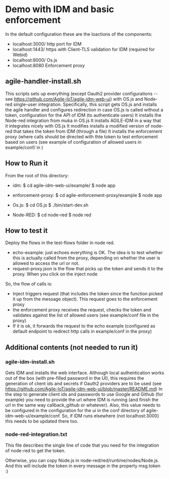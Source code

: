# Demo with IDM and basic enforcement

In the default configuration these are the loactions of the components:

* localhost:3000/ http port for IDM
* localhost:1443/ https with Client-TLS validation for IDM (required for Webid)
* localhost:8000/ Os.js
* localhost:8080 Enforcement proxy

## agile-handler-install.sh

This scripts sets up everything (except Oauth2 provider configurations -- see https://github.com/Agile-IoT/agile-idm-web-ui) with OS.js and Node-red single-user integration.
Specifically, this script gets OS.js and installs the agile handler and configures redirection in case OS.js is called without a token, configuration for the API of IDM (to authenticate users)
It installs the Node-red integration from muka in OS.js
It installs AGILE-IDM in a way that it integrates nicely with OS.js
It modifies installs a modified version of node-red that takes the token from IDM (through a file)
It installs the enforcement proxy (where calls should be directed with thte token to test enforcement based on users (see example of configuration of allowed users in example/conf/ in )

## How to Run it

From the root of this directory:

* idm:
  $ cd agile-idm-web-ui/example/
  $ node app

* enforcement-proxy:
  $ cd agile-enforcement-proxy/example
  $ node app

* Os.js:
  $ cd OS.js
  $ ./bin/start-dev.sh

* Node-RED:
  $ cd node-red
  $ node red

## How to test it

Deploy the flows in the test-flows folder in node red.
* echo-example: just echoes everything is OK. The idea is to test whether this is actually called from the proxy, depending on whether the user is allowed to access the url or not.
* request-proxy.json is the flow that picks up the token and sends it to the proxy. When you click on the inject node

So, the flow of calls is:

* Inject triggers request (that includes the token since the function picked it up from the message object). This request goes to the enforcement proxy
* the enforcement proxy receives the request, checks the token and validates against the list of allowed users (see example/conf file in the proxy)
* If it is ok, it forwards the request to the echo example (configured as default endpoint to redirect http calls in example/conf in the proxy)



## Additional contents (not needed to run it)

### agile-idm-install.sh

Gets IDM and installs the web interface. Although local authentication works out of the box (with pre-filled password in the UI), this requires the generation of client ids and secrets if Oauth2 providers are to be used (see https://github.com/Agile-IoT/agile-idm-web-ui/blob/master/README.md)
In the step to generate client ids and passwords to use Google and Github (for example) you need to provide the url where IDM is running (and finish the url in the same way callback_github or whatever).
Also, this value needs to be configured in the configuration for the ui in the conf directory of agile-idm-web-ui/example/conf. So, if IDM runs elsewhere (not localhost:3000) this needs to be updated there too.

### node-red-integration.txt

This file describes the single line of code that you need for the integration of node-red to get the token.

Otherwise, you can copy Node.js in  node-red/red/runtime/nodes/Node.js. And this will include the token in every message in the property msg.token :)

